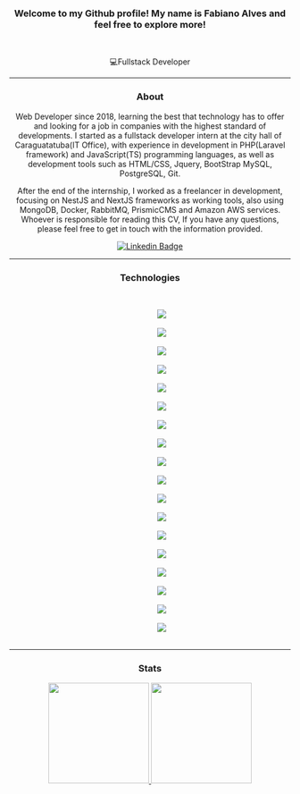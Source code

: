 <div align='center'>
  
### Welcome to my Github profile! My name is Fabiano Alves and feel free to explore more!
 
<br>

💻Fullstack Developer

<hr>

### About

Web Developer since 2018, learning the best that technology has to offer and looking for a job in companies with the highest standard of developments. I started as a fullstack developer intern at the city hall of Caraguatatuba(IT Office), with experience in development in PHP(Laravel framework) and JavaScript(TS) programming languages, as well as development tools such as HTML/CSS, Jquery, BootStrap MySQL, PostgreSQL, Git. 
 
After the end of the internship, I worked as a freelancer in development, focusing on NestJS and NextJS frameworks as working tools, also using MongoDB, Docker, RabbitMQ, PrismicCMS and Amazon AWS services. Whoever is responsible for reading this CV, If you have any questions, please feel free to get in touch with the information provided.
  
[![Linkedin Badge](https://img.shields.io/badge/-LinkedIn-blue?style=flat-square&logo=Linkedin&logoColor=white&link=https://www.linkedin.com/in/fabiano-pereira-alves-bb4b2616b)](https://www.linkedin.com/in/fabiano-pereira-alves-bb4b2616b)



<hr>

### Technologies

<br>
  
 <code>
      <img src="https://img.shields.io/badge/nestjs-%23E0234E.svg?style=for-the-badge&logo=nestjs&logoColor=white">
 </code>
 <code>
      <img src="https://img.shields.io/badge/JavaScript-323330?style=for-the-badge&logo=javascript&logoColor=F7DF1E">
 </code>
 <code>
      <img src="https://img.shields.io/badge/TypeScript-007ACC?style=for-the-badge&logo=typescript&logoColor=white">
 </code>
 <code>
      <img src="https://img.shields.io/badge/HTML5-E34F26?style=for-the-badge&logo=html5&logoColor=white">
 </code>
 <code>
      <img src="https://img.shields.io/badge/CSS3-1572B6?style=for-the-badge&logo=css3&logoColor=white">
 </code>
 <code>
      <img src="https://img.shields.io/badge/MySQL-005C84?style=for-the-badge&logo=mysql&logoColor=white">
 </code>
 <code>
      <img src="https://img.shields.io/badge/MongoDB-4EA94B?style=for-the-badge&logo=mongodb&logoColor=white">
 </code>
 <code>
      <img src="https://img.shields.io/badge/rabbitmq-%23FF6600.svg?&style=for-the-badge&logo=rabbitmq&logoColor=white">
 </code>
 <code>
      <img src="https://img.shields.io/badge/Node.js-339933?style=for-the-badge&logo=nodedotjs&logoColor=white">
 </code>
 <code>
      <img src="https://img.shields.io/badge/Express.js-000000?style=for-the-badge&logo=express&logoColor=white">
 </code>
 <code>
      <img src="https://img.shields.io/badge/React-20232A?style=for-the-badge&logo=react&logoColor=61DAFB">
 </code>
  <code>
      <img src="https://img.shields.io/badge/Docker-2CA5E0?style=for-the-badge&logo=docker&logoColor=white">
 </code>
 <code>
      <img src="https://img.shields.io/badge/Insomnia-5849be?style=for-the-badge&logo=Insomnia&logoColor=white">
 </code>
 <code>
      <img src="https://img.shields.io/badge/Postman-FF6C37?style=for-the-badge&logo=Postman&logoColor=white">
 </code>
 <code>
      <img src="https://img.shields.io/badge/Git-F05032?style=for-the-badge&logo=git&logoColor=white">
 </code>
 <code>
      <img src="https://img.shields.io/badge/Amazon_AWS-FF9900?style=for-the-badge&logo=amazonaws&logoColor=white">
 </code>
 <code>
      <img src="https://img.shields.io/badge/Digital_Ocean-0080FF?style=for-the-badge&logo=DigitalOcean&logoColor=white">
 </code>
 <code>
      <img src="https://img.shields.io/badge/Visual_Studio_Code-0078D4?style=for-the-badge&logo=visual%20studio%20code&logoColor=white">
 </code>

    
    

<hr>

### Stats
 
 
 
      
   <div align="center">
  <a href="https://github.com/fubsalves">
  <img height="180em" src="https://github-readme-stats.vercel.app/api?username=fubsalves&show_icons=true&theme=react&include_all_commits=true&count_private=true"/>
  <img height="180em" src="https://github-readme-stats.vercel.app/api/top-langs/?username=fubsalves&layout=compact&langs_count=7&theme=react"/>
</div>
  
  
  
  </div>

